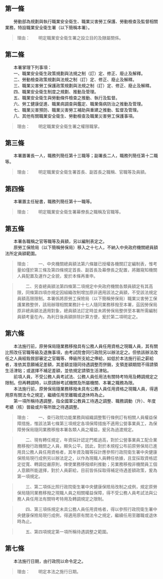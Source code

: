 第一條 
-------
　　勞動部為規劃與執行職業安全衛生、職業災害勞工保護、勞動檢查及監督相關業務，特設職業安全衛生署（以下簡稱本署）。  
> 理由：　　明定職業安全衛生署之設立目的及隸屬關係。



第二條 
-------
　　本署掌理下列事項：  
　　一、職業安全衛生政策規劃與法規之制（訂）定、修正、廢止及解釋。  
　　二、勞動檢查政策規劃與法規之制（訂）定、修正、廢止及解釋。  
　　三、職業災害勞工保護政策規劃與法規之制（訂）定、修正、廢止及解釋。  
　　四、職業安全衛生制度之規劃、推動及管理。  
　　五、職業安全衛生與勞動條件檢查之推動、執行及監督。  
　　六、勞工健康促進、職業病調查與鑑定、職業傷病防治之推動及管理。  
　　七、職業災害預防、職業災害勞工補助與重建之推動、監督及管理。  
　　八、其他有關職業安全衛生、勞動檢查及職業災害勞工保護事項。  
> 理由：　　明定職業安全衛生署之權限職掌。



第三條 
-------
　　本署置署長一人，職務列簡任第十三職等；副署長二人，職務列簡任第十二職等。  
> 理由：　　明定職業安全衛生署首長、副首長之職稱、官職等及員額。



第四條 
-------
　　本署置主任秘書，職務列簡任第十一職等。  
> 理由：　　明定職業安全衛生署幕僚長之職稱及官職等。



第五條 
-------
　　本署各職稱之官等職等及員額，另以編制表定之。  
　　原勞工保險局（以下簡稱勞保局）移入之十七人，不納入中央政府機關總員額法所定員額範圍。  
> 理由：　　一、中央機關總員額法第六條雖已授權各機關訂定編制表，惟考量如僅於第三條及第四條規定首長、副首長及幕僚長之配置，將難窺知機關人員配置及運作之全貌，爰於本條再重申。

> 　　二、另查總員額法第四條第二項規定中央政府機關各類員額定有其高限，同條第四項亦規定因組織改制增加原非適用該法之員額，不受該法規定員額高限限制。本署係將原勞工保險局（以下簡稱勞保局）職業災害勞工保護業務整併，該局辦理相關業務計十七人隨同業務移撥至本署，茲因勞保局原非總員額法適用對象，總員額法訂定時並未將勞保局整併至本署所需編制員額考量在內，為利日後員額排除計算方便，爰於第二項明定之。



第六條 
-------
　　本法施行前，原勞保局隨業務移撥具有公務人員任用資格之現職人員，其有關比照改任官職等級及退撫事項，由考試院會同行政院另以辦法定之。但依該辦法改任之人員經銓敘部審定之官職等、俸級所支給之俸給，如低於本法施行前之薪給者，准依其意願補足差額，其差額並隨同待遇調整而併銷，支領差額期間不得請領生活津貼；或選擇不補足差額，並依規定請領生活津貼。  
　　前項人員，不受公務人員考試法、公務人員任用法有關特考特用及轉調規定之限制。但再轉調時，以原請辦考試機關及所屬機關、本署之職務為限。  
　　本法施行前，原勞保局隨業務移撥未具有公務人員任用資格之現職人員，得適用原有關法令之規定，繼續任用至離職或退休時為止。  
　　第一項所稱待遇調整，指全國軍公教員工待遇之調整、職務調動（升）、年度考績（核）晉級或升等所致之待遇調整。  
> 理由：　　一、查行政院功能業務與組織調整暫行條例訂有相關人員權益保障措施，惟該法第七條第三項規定各項保障措施不適用公營事業員工，為保障勞保局隨同業務移撥本署各類人員之權益，爰另為過渡規定。

> 　　二、現有轉任規定，年資採計認定門檻過高，對於公營事業員工配合業務移撥行政機關之人員，顯失公平。因此，對於本規程公布前原勞保局已進用具公務人員任用資格者，其年資及職等採計應參照行政院衛生署中央健康保險局現行成例另以辦法定之，以作為現職人員轉任依據，且宜採取資格認定從寬、轉調從嚴原則，俾使業務移撥順利推動；另業務移撥非機關員工個人意願所能選擇，對於人員薪給，目前皆係採取得補足待遇差額政策，爰為第一項規定。

> 　　三、第二項係比照行政院衛生署中央健康保險局改制之成例，規定原勞保局隨同業務移撥之現職人員之相關權益保障，得不受公務人員考試法與公務人員任用法有關特考特用及轉調規定之限制。

> 　　四、第三項係規定未具公務人員任用資格者，得以參照行政院衛生署中央健康保險局現行成例，得適用原有關法令之規定，繼續任用至離職或退休時為止。

> 　　五、第四項規定第一項所稱待遇調整之範圍。



第七條 
-------
　　本法施行日期，由行政院以命令定之。  
> 理由：　　明定本法之施行日期。